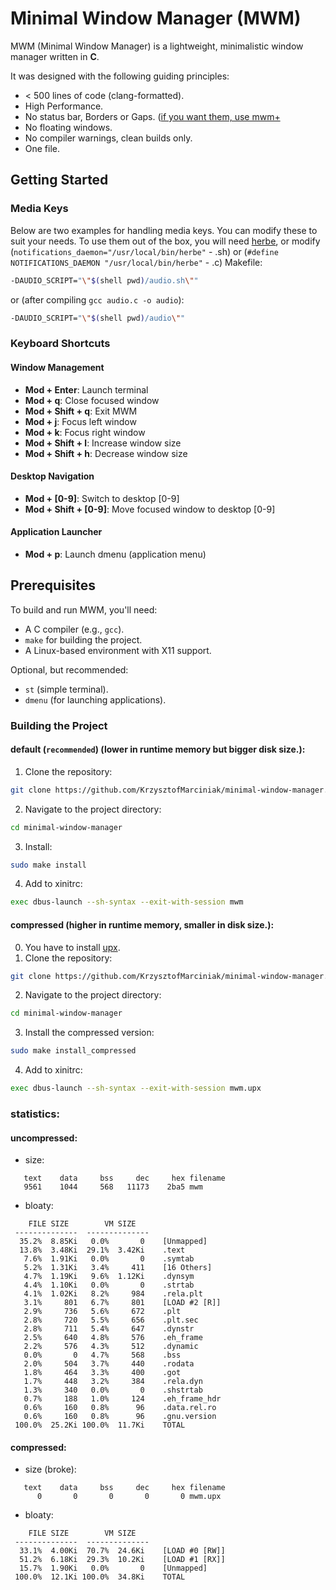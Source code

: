 # Minimal Window Manager (MWM)

MWM (Minimal Window Manager) is a lightweight, minimalistic window manager written in **C**.
 
It was designed with the following guiding principles:
* < 500 lines of code (clang-formatted).
* High Performance.
* No status bar, Borders or Gaps. ([if you want them, use mwm+](https://github.com/KrzysztofMarciniak/minimal-window-manager-plus)
* No floating windows.
* No compiler warnings, clean builds only.
* One file.

## Getting Started

### Media Keys
Below are two examples for handling media keys. You can modify these to suit your needs. To use them out of the box, you will need [herbe](https://github.com/dudik/herbe), or modify (`notifications_daemon="/usr/local/bin/herbe"` - .sh) or (`#define NOTIFICATIONS_DAEMON "/usr/local/bin/herbe"` - .c)
Makefile:
```bash
-DAUDIO_SCRIPT="\"$(shell pwd)/audio.sh\""
```
or (after compiling `gcc audio.c -o audio`):
```bash
-DAUDIO_SCRIPT="\"$(shell pwd)/audio\""
```

### Keyboard Shortcuts

#### Window Management
- **Mod + Enter**: Launch terminal
- **Mod + q**: Close focused window
- **Mod + Shift + q**: Exit MWM
- **Mod + j**: Focus left window
- **Mod + k**: Focus right window
- **Mod + Shift + l**: Increase window size
- **Mod + Shift + h**: Decrease window size

#### Desktop Navigation
- **Mod + [0-9]**: Switch to desktop [0-9]
- **Mod + Shift + [0-9]**: Move focused window to desktop [0-9]

#### Application Launcher
- **Mod + p**: Launch dmenu (application menu)
## Prerequisites
To build and run MWM, you'll need:
- A C compiler (e.g., `gcc`).
- `make` for building the project.
- A Linux-based environment with X11 support.

Optional, but recommended:
- `st` (simple terminal).
- `dmenu` (for launching applications).

### Building the Project
#### default (`recommended`) (lower in runtime memory but bigger disk size.):
1. Clone the repository:
```bash
git clone https://github.com/KrzysztofMarciniak/minimal-window-manager.git
```
2. Navigate to the project directory: 
```bash
cd minimal-window-manager
```
3. Install:
```bash
sudo make install
```
4. Add to xinitrc:

```bash
exec dbus-launch --sh-syntax --exit-with-session mwm
```
#### compressed (higher in runtime memory, smaller in disk size.):
0. You have to install [upx](https://github.com/upx/upx).
1. Clone the repository:
```bash
git clone https://github.com/KrzysztofMarciniak/minimal-window-manager.git
```
2. Navigate to the project directory: 
```bash
cd minimal-window-manager
```
3. Install the compressed version:
```bash
sudo make install_compressed
```
4. Add to xinitrc:
```bash
exec dbus-launch --sh-syntax --exit-with-session mwm.upx
```
### statistics:
#### uncompressed:
* size:
```
   text	   data	    bss	    dec	    hex	filename
   9561	   1044	    568	  11173	   2ba5	mwm
```
* bloaty:
```
    FILE SIZE        VM SIZE    
 --------------  -------------- 
  35.2%  8.85Ki   0.0%       0    [Unmapped]
  13.8%  3.48Ki  29.1%  3.42Ki    .text
   7.6%  1.91Ki   0.0%       0    .symtab
   5.2%  1.31Ki   3.4%     411    [16 Others]
   4.7%  1.19Ki   9.6%  1.12Ki    .dynsym
   4.4%  1.10Ki   0.0%       0    .strtab
   4.1%  1.02Ki   8.2%     984    .rela.plt
   3.1%     801   6.7%     801    [LOAD #2 [R]]
   2.9%     736   5.6%     672    .plt
   2.8%     720   5.5%     656    .plt.sec
   2.8%     711   5.4%     647    .dynstr
   2.5%     640   4.8%     576    .eh_frame
   2.2%     576   4.3%     512    .dynamic
   0.0%       0   4.7%     568    .bss
   2.0%     504   3.7%     440    .rodata
   1.8%     464   3.3%     400    .got
   1.7%     448   3.2%     384    .rela.dyn
   1.3%     340   0.0%       0    .shstrtab
   0.7%     188   1.0%     124    .eh_frame_hdr
   0.6%     160   0.8%      96    .data.rel.ro
   0.6%     160   0.8%      96    .gnu.version
 100.0%  25.2Ki 100.0%  11.7Ki    TOTAL
```
#### compressed:
* size (broke):
```
   text	   data	    bss	    dec	    hex	filename
      0	      0	      0	      0	      0	mwm.upx
```
* bloaty:
```
    FILE SIZE        VM SIZE    
 --------------  -------------- 
  33.1%  4.00Ki  70.7%  24.6Ki    [LOAD #0 [RW]]
  51.2%  6.18Ki  29.3%  10.2Ki    [LOAD #1 [RX]]
  15.7%  1.90Ki   0.0%       0    [Unmapped]
 100.0%  12.1Ki 100.0%  34.8Ki    TOTAL
```
